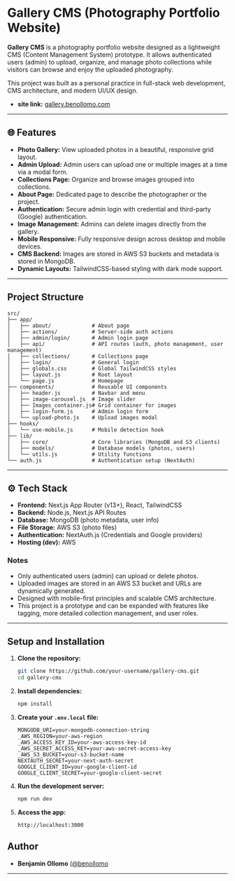# Gallery CMS (Photography Portfolio Website)

**Gallery CMS** is a photography portfolio website designed as a lightweight CMS (Content Management System) prototype. It allows authenticated users (admin) to upload, organize, and manage photo collections while visitors can browse and enjoy the uploaded photography.

This project was built as a personal practice in full-stack web development, CMS architecture, and modern UI/UX design.

- **site link:** [gallery.benollomo.com](https://gallery.benollomo.com/)

---

## 🌐 Features

- **Photo Gallery:** View uploaded photos in a beautiful, responsive grid layout.
- **Admin Upload:** Admin users can upload one or multiple images at a time via a modal form.
- **Collections Page:** Organize and browse images grouped into collections.
- **About Page:** Dedicated page to describe the photographer or the project.
- **Authentication:** Secure admin login with credential and third-party (Google) authentication.
- **Image Management:** Admins can delete images directly from the gallery.
- **Mobile Responsive:** Fully responsive design across desktop and mobile devices.
- **CMS Backend:** Images are stored in AWS S3 buckets and metadata is stored in MongoDB.
- **Dynamic Layouts:** TailwindCSS-based styling with dark mode support.

---

## Project Structure

```
src/
├── app/
│   ├── about/             # About page
│   ├── actions/           # Server-side auth actions
│   ├── admin/login/       # Admin login page
│   ├── api/               # API routes (auth, photo management, user management)
│   ├── collections/       # Collections page
│   ├── login/             # General login
│   ├── globals.css        # Global TailwindCSS styles
│   ├── layout.js          # Root layout
│   └── page.js            # Homepage
├── components/            # Reusable UI components
│   ├── header.js          # Navbar and menu
│   ├── image-carousel.js  # Image slider
│   ├── Images_container.js# Grid container for images
│   ├── login-form.js      # Admin login form
│   └── upload-photo.js    # Upload images modal
├── hooks/
│   └── use-mobile.js      # Mobile detection hook
├── lib/
│   ├── core/              # Core libraries (MongoDB and S3 clients)
│   ├── models/            # Database models (photos, users)
│   └── utils.js           # Utility functions
└── auth.js                # Authentication setup (NextAuth)
```

---

## ⚙️ Tech Stack

- **Frontend:** Next.js App Router (v13+), React, TailwindCSS
- **Backend:** Node.js, Next.js API Routes
- **Database:** MongoDB (photo metadata, user info)
- **File Storage:** AWS S3 (photo files)
- **Authentication:** NextAuth.js (Credentials and Google providers)
- **Hosting (dev):** AWS 

### Notes

- Only authenticated users (admin) can upload or delete photos.
- Uploaded images are stored in an AWS S3 bucket and URLs are dynamically generated.
- Designed with mobile-first principles and scalable CMS architecture.
- This project is a prototype and can be expanded with features like tagging, more detailed collection management, and user roles.

---

##  Setup and Installation

1. **Clone the repository:**
   ```bash
   git clone https://github.com/your-username/gallery-cms.git
   cd gallery-cms
   ```

2. **Install dependencies:**
   ```bash
   npm install
   ```

3. **Create your `.env.local` file:**
   ```env
   MONGODB_URI=your-mongodb-connection-string
   _AWS_REGION=your-aws-region
   _AWS_ACCESS_KEY_ID=your-aws-access-key-id
   _AWS_SECRET_ACCESS_KEY=your-aws-secret-access-key
   _AWS_S3_BUCKET=your-s3-bucket-name
   NEXTAUTH_SECRET=your-next-auth-secret
   GOOGLE_CLIENT_ID=your-google-client-id
   GOOGLE_CLIENT_SECRET=your-google-client-secret
   ```

4. **Run the development server:**
   ```bash
   npm run dev
   ```

5. **Access the app:**
   ```
   http://localhost:3000
   ```


## Author

- **Benjamin Ollomo** ([@benollomo](https://github.com/bbenjii)

---
